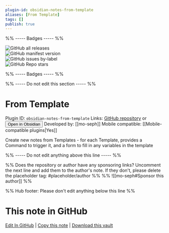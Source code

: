```yaml
---
plugin-id: obsidian-notes-from-template
aliases: [From Template]
tags: []
publish: true
---
```


%% ----- Badges ----- %%

![GitHub all releases](https://img.shields.io/github/downloads/mo-seph/obsidian-note-from-template/total?color=573E7A&logo=github&style=for-the-badge)  
![GitHub manifest version](https://img.shields.io/github/manifest-json/v/mo-seph/obsidian-note-from-template?color=573E7A&logo=github&style=for-the-badge)  
![GitHub issues by-label](https://img.shields.io/github/issues/mo-seph/obsidian-note-from-template/help%20wanted?color=573E7A&logo=github&style=for-the-badge)  
![GitHub Repo stars](https://img.shields.io/github/stars/mo-seph/obsidian-note-from-template?color=573E7A&logo=github&style=for-the-badge)

%% ----- Badges ----- %%

%% ----- Do not edit this section ----- %%

# From Template

Plugin ID: `obsidian-notes-from-template`
Links: [GitHub repository](https://github.com/mo-seph/obsidian-note-from-template) or [<button id=HH>Open in Obsidian</button>](obsidian://show-plugin?id=obsidian-notes-from-template)
Developed by: [[mo-seph]]
Mobile compatible: [[Mobile-compatible plugins|Yes]]

Create new notes from Templates - for each Template, provides a Command to trigger it, and a form to fill in any variables in the template

%% ----- Do not edit anything above this line ----- %%

%% Does the repository or author have any sponsoring links? Uncomment the next line and add them to the author's note. If they don't, please delete the placeholder tag: #placeholder/author %%
%% ![[mo-seph#Sponsor this author]] %%

%% Hub footer: Please don't edit anything below this line %%

# This note in GitHub

<span class="git-footer">[Edit In GitHub](https://github.dev/obsidian-community/obsidian-hub/blob/main/02%20-%20Community%20Expansions/02.05%20All%20Community%20Expansions/Plugins/obsidian-notes-from-template.md "git-hub-edit-note") | [Copy this note](https://raw.githubusercontent.com/obsidian-community/obsidian-hub/main/02%20-%20Community%20Expansions/02.05%20All%20Community%20Expansions/Plugins/obsidian-notes-from-template.md "git-hub-copy-note") | [Download this vault](https://github.com/obsidian-community/obsidian-hub/archive/refs/heads/main.zip "git-hub-download-vault") </span>
